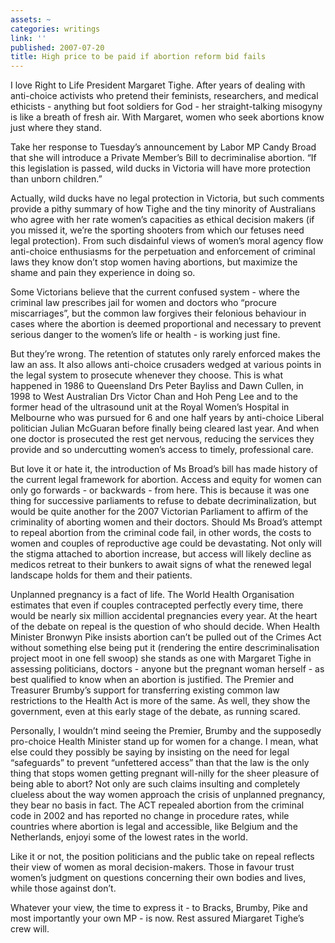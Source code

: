 ```yaml
---
assets: ~
categories: writings
link: ''
published: 2007-07-20
title: High price to be paid if abortion reform bid fails
---
```

I love Right to Life President Margaret Tighe. After years of dealing
with anti-choice activists who pretend their feminists, researchers, and
medical ethicists - anything but foot soldiers for God - her
straight-talking misogyny is like a breath of fresh air. With Margaret,
women who seek abortions know just where they stand.

Take her response to Tuesday’s announcement by Labor MP Candy Broad that
she will introduce a Private Member’s Bill to decriminalise abortion.
“If this legislation is passed, wild ducks in Victoria will have more
protection than unborn children.”

Actually, wild ducks have no legal protection in Victoria, but such
comments provide a pithy summary of how Tighe and the tiny minority of
Australians who agree with her rate women’s capacities as ethical
decision makers (if you missed it, we’re the sporting shooters from
which our fetuses need legal protection). From such disdainful views of
women’s moral agency flow anti-choice enthusiasms for the perpetuation
and enforcement of criminal laws they know don’t stop women having
abortions, but maximize the shame and pain they experience in doing so.

Some Victorians believe that the current confused system - where the
criminal law prescribes jail for women and doctors who “procure
miscarriages”, but the common law forgives their felonious behaviour in
cases where the abortion is deemed proportional and necessary to prevent
serious danger to the women’s life or health - is working just fine.

But they’re wrong. The retention of statutes only rarely enforced makes
the law an ass. It also allows anti-choice crusaders wedged at various
points in the legal system to prosecute whenever they choose. This is
what happened in 1986 to Queensland Drs Peter Bayliss and Dawn Cullen,
in 1998 to West Australian Drs Victor Chan and Hoh Peng Lee and to the
former head of the ultrasound unit at the Royal Women’s Hospital in
Melbourne who was pursued for 6 and one half years by anti-choice
Liberal politician Julian McGuaran before finally being cleared last
year. And when one doctor is prosecuted the rest get nervous, reducing
the services they provide and so undercutting women’s access to timely,
professional care.

But love it or hate it, the introduction of Ms Broad’s bill has made
history of the current legal framework for abortion. Access and equity
for women can only go forwards - or backwards - from here. This is
because it was one thing for successive parliaments to refuse to debate
decriminalization, but would be quite another for the 2007 Victorian
Parliament to affirm of the criminality of aborting women and their
doctors. Should Ms Broad’s attempt to repeal abortion from the criminal
code fail, in other words, the costs to women and couples of
reproductive age could be devastating. Not only will the stigma attached
to abortion increase, but access will likely decline as medicos retreat
to their bunkers to await signs of what the renewed legal landscape
holds for them and their patients.

Unplanned pregnancy is a fact of life. The World Health Organisation
estimates that even if couples contracepted perfectly every time, there
would be nearly six million accidental pregnancies every year. At the
heart of the debate on repeal is the question of who should decide. When
Health Minister Bronwyn Pike insists abortion can’t be pulled out of the
Crimes Act without something else being put it (rendering the entire
descriminalisation project moot in one fell swoop) she stands as one
with Margaret Tighe in assessing politicians, doctors - anyone but the
pregnant woman herself - as best qualified to know when an abortion is
justified. The Premier and Treasurer Brumby’s support for transferring
existing common law restrictions to the Health Act is more of the same.
As well, they show the government, even at this early stage of the
debate, as running scared.

Personally, I wouldn’t mind seeing the Premier, Brumby and the
supposedly pro-choice Health Minister stand up for women for a change. I
mean, what else could they possibly be saying by insisting on the need
for legal “safeguards” to prevent “unfettered access” than that the law
is the only thing that stops women getting pregnant will-nilly for the
sheer pleasure of being able to abort? Not only are such claims
insulting and completely clueless about the way women approach the
crisis of unplanned pregnancy, they bear no basis in fact. The ACT
repealed abortion from the criminal code in 2002 and has reported no
change in procedure rates, while countries where abortion is legal and
accessible, like Belgium and the Netherlands, enjoyi some of the lowest
rates in the world.

Like it or not, the position politicians and the public take on repeal
reflects their view of women as moral decision-makers. Those in favour
trust women’s judgment on questions concerning their own bodies and
lives, while those against don’t.

Whatever your view, the time to express it - to Bracks, Brumby, Pike and
most importantly your own MP - is now. Rest assured Miargaret Tighe’s
crew will.